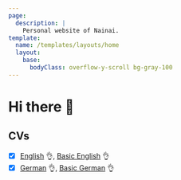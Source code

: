 ```yaml
---
page:
  description: |
    Personal website of Nainai.
template:
  name: /templates/layouts/home
  layout:
    base:
      bodyClass: overflow-y-scroll bg-gray-100
---
```


# Hi there 👋

<!--
**npujol/npujol** is a ✨ _special_ ✨ repository because its `README.md` (this file) appears on your GitHub profile.

Here are some ideas to get you started:

- 🔭 I’m currently working on ...
- 🌱 I’m currently learning ...
- 👯 I’m looking to collaborate on ...
- 🤔 I’m looking for help with ...
- 💬 Ask me about ...
- 📫 How to reach me: ...
- 😄 Pronouns: ...
- ⚡ Fun fact: ...
-->

## CVs

- [x] [English](./Me/chuli-cv/cv-en.pdf) 👌, [Basic English](./Me/basic-cv/basic-cv-en.pdf) 👌
- [x] [German](./Me/chuli-cv/cv-de.pdf) 👌, [Basic German](./Me/basic-cv/basic-cv-de.pdf) 👌
